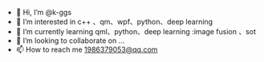 - 👋 Hi, I’m @k-ggs
- 👀 I’m interested in c++ 、qm、wpf、python、deep learning
- 🌱 I’m currently learning qml、python、deep learning :image fusion 、sot
- 💞️ I’m looking to collaborate on ...
- 📫 How to reach me 1986379053@qq.com

<!---
k-ggs/k-ggs is a ✨ special ✨ repository because its `README.md` (this file) appears on your GitHub profile.
You can click the Preview link to take a look at your changes.
--->
